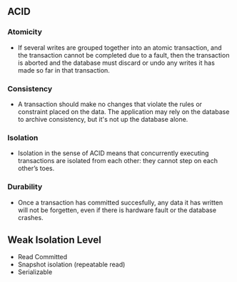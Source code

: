 ## ACID

### Atomicity

* If several writes are grouped together into an atomic transaction, and the transaction cannot be completed due to a fault, then the transaction is aborted and the database must discard or undo any writes it has made so far in that transaction.

### Consistency

* A transaction should make no changes that violate the rules or constraint placed on the data. The application may rely on the database to archive consistency, but it's not up the database alone.

### Isolation

* Isolation in the sense of ACID means that concurrently executing transactions are isolated from each other: they cannot step on each other’s toes.

### Durability

* Once a transaction has committed succesfully, any data it has written will not be forgetten, even if there is hardware fault or the database crashes.


## Weak Isolation Level

* Read Committed
* Snapshot isolation (repeatable read)
* Serializable

